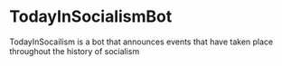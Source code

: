 # TodayInSocialismBot
TodayInSocailism is a bot that announces events that have taken place throughout the history of socialism
